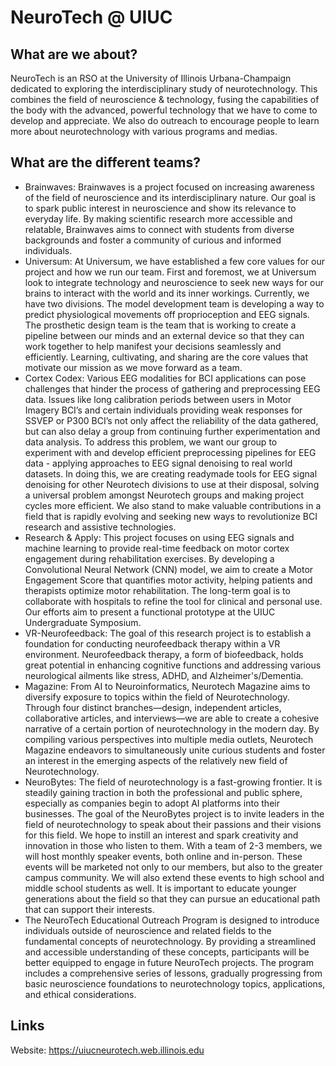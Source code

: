 # NeuroTech @ UIUC

## What are we about?
NeuroTech is an RSO at the University of Illinois Urbana-Champaign dedicated to exploring the interdisciplinary study of neurotechnology. This combines the field of neuroscience & technology, fusing the capabilities of the body with the advanced, powerful technology that we have to come to develop and appreciate. We also do outreach to encourage people to learn more about neurotechnology with various programs and medias.

## What are the different teams?

- Brainwaves: Brainwaves is a project focused on increasing awareness of the field of neuroscience and its interdisciplinary nature. Our goal is to spark public interest in neuroscience and show its relevance to everyday life. By making scientific research more accessible and relatable, Brainwaves aims to connect with students from diverse backgrounds and foster a community of curious and informed individuals.
- Universum: At Universum, we have established a few core values for our project and how we run our team. First and foremost, we at Universum look to integrate technology and neuroscience to seek new ways for our brains to interact with the world and its inner workings. Currently, we have two divisions. The model development team is developing a way to predict physiological movements off proprioception and EEG signals. The prosthetic design team is the team that is working to create a pipeline between our minds and an external device so that they can work together to help manifest your decisions seamlessly and efficiently. Learning, cultivating, and sharing are the core values that motivate our mission as we move forward as a team.
- Cortex Codex: Various EEG modalities for BCI applications can pose challenges that hinder the process of gathering and preprocessing EEG data. Issues like long calibration periods between users in Motor Imagery BCI’s and certain individuals providing weak responses for SSVEP or P300 BCI’s not only affect the reliability of the data gathered, but can also delay a group from continuing further experimentation and data analysis. To address this problem, we want our group to experiment with and develop efficient preprocessing pipelines for EEG data - applying approaches to EEG signal denoising to real world datasets. In doing this, we are creating readymade tools for EEG signal denoising for other Neurotech divisions to use at their disposal, solving a universal problem amongst Neurotech groups and making project cycles more efficient. We also stand to make valuable contributions in a field that is rapidly evolving and seeking new ways to revolutionize BCI research and assistive technologies.
- Research & Apply: This project focuses on using EEG signals and machine learning to provide real-time feedback on motor cortex engagement during rehabilitation exercises. By developing a Convolutional Neural Network (CNN) model, we aim to create a Motor Engagement Score that quantifies motor activity, helping patients and therapists optimize motor rehabilitation. The long-term goal is to collaborate with hospitals to refine the tool for clinical and personal use. Our efforts aim to present a functional prototype at the UIUC Undergraduate Symposium.
- VR-Neurofeedback: The goal of this research project is to establish a foundation for conducting neurofeedback therapy within a VR environment. Neurofeedback therapy, a form of biofeedback, holds great potential in enhancing cognitive functions and addressing various neurological ailments like stress, ADHD, and Alzheimer's/Dementia.
- Magazine: From AI to Neuroinformatics, Neurotech Magazine aims to diversify exposure to topics within the field of Neurotechnology. Through four distinct branches—design, independent articles, collaborative articles, and interviews—we are able to create a cohesive narrative of a certain portion of neurotechnology in the modern day. By compiling various perspectives into multiple media outlets, Neurotech Magazine endeavors to simultaneously unite curious students and foster an interest in the emerging aspects of the relatively new field of Neurotechnology.
- NeuroBytes: The field of neurotechnology is a fast-growing frontier. It is steadily gaining traction in both the professional and public sphere, especially as companies begin to adopt AI platforms into their businesses. The goal of the NeuroBytes project is to invite leaders in the field of neurotechnology to speak about their passions and their visions for this field. We hope to instill an interest and spark creativity and innovation in those who listen to them. With a team of 2-3 members, we will host monthly speaker events, both online and in-person. These events will be marketed not only to our members, but also to the greater campus community. We will also extend these events to high school and middle school students as well. It is important to educate younger generations about the field so that they can pursue an educational path that can support their interests.
- The NeuroTech Educational Outreach Program is designed to introduce individuals outside of neuroscience and related fields to the fundamental concepts of neurotechnology. By providing a streamlined and accessible understanding of these concepts, participants will be better equipped to engage in future NeuroTech projects. The program includes a comprehensive series of lessons, gradually progressing from basic neuroscience foundations to neurotechnology topics, applications, and ethical considerations.

## Links
Website: https://uiucneurotech.web.illinois.edu
